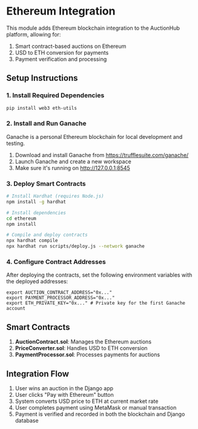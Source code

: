 # Ethereum Integration

This module adds Ethereum blockchain integration to the AuctionHub platform, allowing for:

1. Smart contract-based auctions on Ethereum
2. USD to ETH conversion for payments
3. Payment verification and processing

## Setup Instructions

### 1. Install Required Dependencies

```bash
pip install web3 eth-utils
```

### 2. Install and Run Ganache

Ganache is a personal Ethereum blockchain for local development and testing.

1. Download and install Ganache from https://trufflesuite.com/ganache/
2. Launch Ganache and create a new workspace
3. Make sure it's running on http://127.0.0.1:8545

### 3. Deploy Smart Contracts

```bash
# Install Hardhat (requires Node.js)
npm install -g hardhat

# Install dependencies 
cd ethereum
npm install

# Compile and deploy contracts
npx hardhat compile
npx hardhat run scripts/deploy.js --network ganache
```

### 4. Configure Contract Addresses

After deploying the contracts, set the following environment variables with the deployed addresses:

```
export AUCTION_CONTRACT_ADDRESS="0x..."
export PAYMENT_PROCESSOR_ADDRESS="0x..."
export ETH_PRIVATE_KEY="0x..." # Private key for the first Ganache account
```

## Smart Contracts

1. **AuctionContract.sol**: Manages the Ethereum auctions
2. **PriceConverter.sol**: Handles USD to ETH conversion
3. **PaymentProcessor.sol**: Processes payments for auctions

## Integration Flow

1. User wins an auction in the Django app
2. User clicks "Pay with Ethereum" button
3. System converts USD price to ETH at current market rate
4. User completes payment using MetaMask or manual transaction
5. Payment is verified and recorded in both the blockchain and Django database 